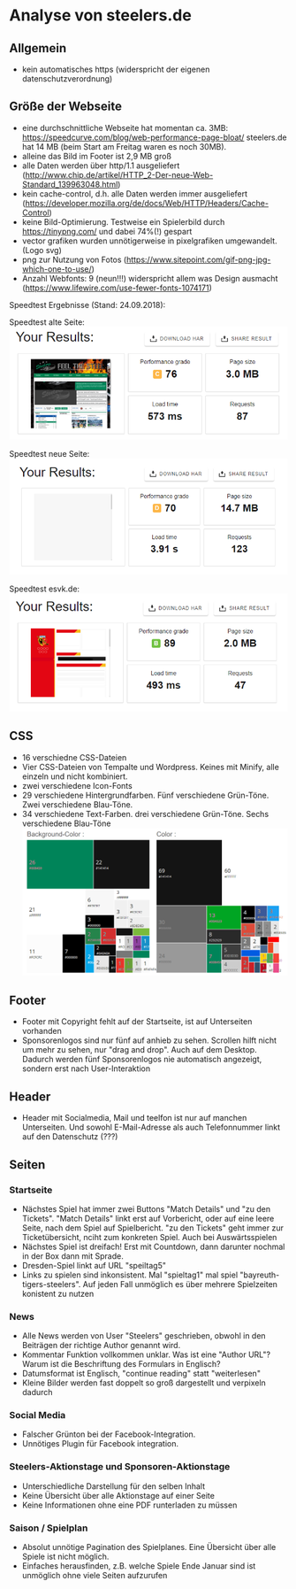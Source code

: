 
# Analyse von steelers.de

## Allgemein

+ kein automatisches https (widerspricht der eigenen datenschutzverordnung)


## Größe der Webseite
+ eine durchschnittliche Webseite hat momentan ca. 3MB: https://speedcurve.com/blog/web-performance-page-bloat/ steelers.de hat 14 MB (beim Start am Freitag waren es noch 30MB).
+ alleine das Bild im Footer ist 2,9 MB groß
+ alle Daten werden über http/1.1 ausgeliefert (http://www.chip.de/artikel/HTTP_2-Der-neue-Web-Standard_139963048.html)
+ kein cache-control, d.h. alle Daten werden immer ausgeliefert (https://developer.mozilla.org/de/docs/Web/HTTP/Headers/Cache-Control)
+ keine Bild-Optimierung. Testweise ein Spielerbild durch https://tinypng.com/ und dabei 74%(!) gespart
+ vector grafiken wurden unnötigerweise in pixelgrafiken umgewandelt. (Logo svg)
+ png zur Nutzung von Fotos (https://www.sitepoint.com/gif-png-jpg-which-one-to-use/)
+ Anzahl Webfonts: 9 (neun!!!) widerspricht allem was Design ausmacht (https://www.lifewire.com/use-fewer-fonts-1074171)

Speedtest Ergebnisse (Stand: 24.09.2018):

Speedtest alte Seite:
[![Speedtest alte Seite](/pages/speedtest-old.png)](https://tools.pingdom.com/#5982eb57ca000000)

Speedtest neue Seite:
[![Speedtest neue Seite](/pages/speedtest-new.png)](https://tools.pingdom.com/#5982ebb78dc00000)

Speedtest esvk.de:
[![Speedtest ESVK](/pages/speedtest-esvk.png)](https://tools.pingdom.com/#5982cc3c4d400000)


## CSS
+ 16 verschiedne CSS-Dateien
+ Vier CSS-Dateien von Tempalte und Wordpress. Keines mit Minify, alle einzeln und nicht kombiniert.
+ zwei verschiedene Icon-Fonts
+ 29 verschiedene Hintergrundfarben. Fünf verschiedene Grün-Töne. Zwei verschiedene Blau-Töne.
+ 34 verschiedene Text-Farben. drei verschiedene Grün-Töne. Sechs verschiedene Blau-Töne
![CSS Farben](/pages/css-colors.PNG "CSS Farben")

## Footer
+ Footer mit Copyright fehlt auf der Startseite, ist auf Unterseiten vorhanden
+ Sponsorenlogos sind nur fünf auf anhieb zu sehen. Scrollen hilft nicht um mehr zu sehen, nur "drag and drop". Auch auf dem Desktop. Dadurch werden fünf Sponsorenlogos nie automatisch angezeigt, sondern erst nach User-Interaktion

## Header
+ Header mit Socialmedia, Mail und teelfon ist nur auf manchen Unterseiten. Und sowohl E-Mail-Adresse als auch Telefonnummer linkt auf den Datenschutz (???)



## Seiten

### Startseite
+ Nächstes Spiel hat immer zwei Buttons "Match Details" und "zu den Tickets". "Match Details" linkt erst auf Vorbericht, oder auf eine leere Seite, nach dem Spiel auf Spielbericht. "zu den Tickets" geht immer zur Ticketübersicht, nciht zum konkreten Spiel. Auch bei Auswärtsspielen
+ Nächstes Spiel ist dreifach! Erst mit Countdown, dann darunter nochmal in der Box dann mit Sprade.
+ Dresden-Spiel linkt auf URL "speiltag5"
+ Links zu spielen sind inkonsistent. Mal "spieltag1" mal spiel "bayreuth-tigers-steelers". Auf jeden Fall unmöglich es über mehrere Spielzeiten konistent zu nutzen

### News
+ Alle News werden von User "Steelers" geschrieben, obwohl in den Beiträgen der richtige Author genannt wird.
+ Kommentar Funktion vollkommen unklar. Was ist eine "Author URL"? Warum ist die Beschriftung des Formulars in Englisch?
+ Datumsformat ist Englisch, "continue reading" statt "weiterlesen"
+ Kleine Bilder werden fast doppelt so groß dargestellt und verpixeln dadurch

### Social Media
+ Falscher Grünton bei der Facebook-Integration.
+ Unnötiges Plugin für Facebook integration.

### Steelers-Aktionstage und Sponsoren-Aktionstage
+ Unterschiedliche Darstellung für den selben Inhalt
+ Keine Übersicht über alle Aktionstage auf einer Seite
+ Keine Informationen ohne eine PDF runterladen zu müssen

### Saison / Spielplan
+ Absolut unnötige Pagination des Spielplanes. Eine Übersicht über alle Spiele ist nicht möglich.
+ Einfaches herausfinden, z.B. welche Spiele Ende Januar sind ist unmöglich ohne viele Seiten aufzurufen

